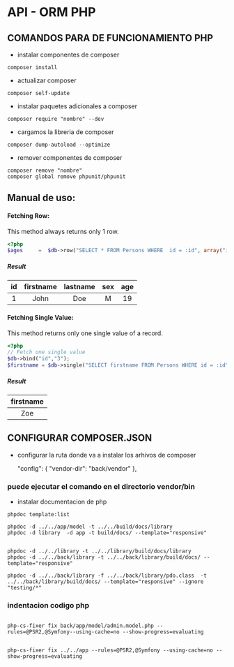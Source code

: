 # API - ORM PHP

## COMANDOS PARA DE FUNCIONAMIENTO PHP

- instalar componentes de composer 

```shell
composer install
```

- actualizar composer

```shell
composer self-update
```

- instalar paquetes adicionales a composer

```shell
composer require "nombre" --dev
```

- cargamos la libreria de composer

```shell
composer dump-autoload --optimize 
```

- remover componentes de composer 

```shell
composer remove "nombre" 
composer global remove phpunit/phpunit 
```
## Manual de uso:

#### Fetching Row:
This method always returns only 1 row.
```php
<?php
$ages     =  $db->row("SELECT * FROM Persons WHERE  id = :id", array("id"=>"1"));
```
##### Result
| id | firstname | lastname | sex | age
|:-----------:|:------------:|:------------:|:------------:|:------------:|
| 1       |        John |     Doe    | M | 19

#### Fetching Single Value:
This method returns only one single value of a record.
```php
<?php
// Fetch one single value
$db->bind("id","3");
$firstname = $db->single("SELECT firstname FROM Persons WHERE id = :id");
```
##### Result
|firstname
|:------------:
| Zoe

## CONFIGURAR COMPOSER.JSON

- configurar la ruta donde va a instalar los arhivos de composer

    "config": {
        "vendor-dir": "back/vendor"
    },


### puede ejecutar el comando en el directorio vendor/bin

- instalar documentacion de php

```shell
phpdoc template:list

phpdoc -d ../../app/model -t ../../build/docs/library
phpdoc -d library  -d app -t build/docs/ --template="responsive"


phpdoc -d ../../library -t ../../library/build/docs/library
phpdoc -d ../../back/library -t ../../back/library/build/docs/ --template="responsive"

phpdoc -d ../../back/library -f ../../back/library/pdo.class  -t ../../back/library/build/docs/ --template="responsive" --ignore "testing/*"
```

### indentacion codigo php

```shell

php-cs-fixer fix back/app/model/admin.model.php --rules=@PSR2,@Symfony--using-cache=no --show-progress=evaluating


php-cs-fixer fix ../../app --rules=@PSR2,@Symfony --using-cache=no --show-progress=evaluating

```
